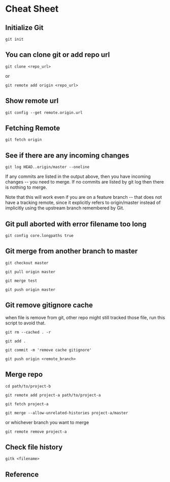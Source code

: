 # Cheat Sheet

## Initialize Git

`git init`

## You can clone git or add repo url

`git clone <repo_url>`

or

`git remote add origin <repo_url>`

## Show remote url

`git config --get remote.origin.url`

## Fetching Remote

`git fetch origin`

## See if there are any incoming changes

`git log HEAD..origin/master --oneline`

If any commits are listed in the output above, then you have incoming changes -- you need to merge. If no commits are listed by git log then there is nothing to merge.

Note that this will work even if you are on a feature branch -- that does not have a tracking remote, since it explicitly refers to origin/master instead of implicitly using the upstream branch remembered by Git.

## Git pull aborted with error filename too long

`git config core.longpaths true`

## Git merge from another branch to master

`git checkout master`

`git pull origin master`

`git merge test`

`git push origin master`

## Git remove gitignore cache

when file is remove from git, other repo might still tracked those file, run this script to avoid that.

`git rm --cached . -r`

`git add .`

`git commit -m 'remove cache gitignore'`

`git push origin <remote_branch>`

## Merge repo

`cd path/to/project-b`

`git remote add project-a path/to/project-a`

`git fetch project-a`

`git merge --allow-unrelated-histories project-a/master`

or whichever branch you want to merge

`git remote remove project-a`

## Check file history

`gitk <filename>`

## Reference